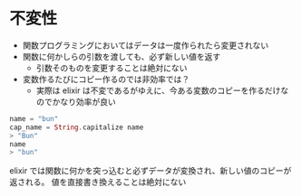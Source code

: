 # 不変性

- 関数プログラミングにおいてはデータは一度作られたら変更されない
- 関数に何かしらの引数を渡しても、必ず新しい値を返す
  - 引数そのものを変更することは絶対にない
- 変数作るたびにコピー作るのでは非効率では？
  - 実際は elixir は不変であるがゆえに、今ある変数のコピーを作るだけなのでかなり効率が良い

```ex
name = "bun"
cap_name = String.capitalize name
> "Bun"
name
> "bun"
```

elixir では関数に何かを突っ込むと必ずデータが変換され、新しい値のコピーが返される。
値を直接書き換えることは絶対にない
